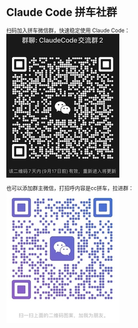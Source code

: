 # Claude Code 拼车社群

扫码加入拼车微信群，快速稳定使用 Claude Code：
![image](./images/pinche-group.jpg)

也可以添加群主微信，打招呼内容是cc拼车，拉进群：
![image](./images/xiaohao.jpg)
